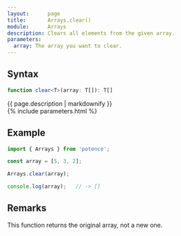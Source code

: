 ```yaml
---
layout:      page
title:       Arrays.clear()
module:      Arrays
description: Clears all elements from the given array.
parameters:
  array: The array you want to clear.
---
```

## Syntax

```ts
function clear<T>(array: T[]): T[]
```

<div class="description">{{ page.description | markdownify }}</div>
{% include parameters.html %}

## Example

```ts
import { Arrays } from 'potence';

const array = [5, 3, 2];

Arrays.clear(array);

console.log(array);   // -> []
```

## Remarks

This function returns the original array, not a new one.

